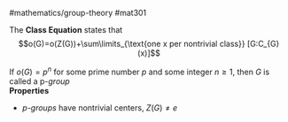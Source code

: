 #mathematics/group-theory #mat301 

The **Class Equation** states that  
$$o(G)=o(Z(G))+\sum\limits_{\text{one x per  nontrivial class}} [G:C_{G}(x)]$$

If $o(G)=p^{n}$ for some prime number $p$ and some integer $n\geq 1$, then $G$ is called a p-*group*  
**Properties**
- *p-groups* have nontrivial centers, $Z(G)\neq e$